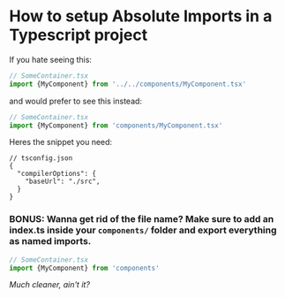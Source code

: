 # How to setup Absolute Imports in a Typescript project

If you hate seeing this:

```ts
// SomeContainer.tsx
import {MyComponent} from '../../components/MyComponent.tsx'
```

and would prefer to see this instead:

```ts
// SomeContainer.tsx
import {MyComponent} from 'components/MyComponent.tsx'
```

Heres the snippet you need:
```jsonc
// tsconfig.json
{
  "compilerOptions": {
    "baseUrl": "./src",
  }
}
```

### BONUS: Wanna get rid of the file name? Make sure to add an index.ts inside your `components/` folder and export everything as named imports.

```ts
// SomeContainer.tsx
import {MyComponent} from 'components'
```

_Much cleaner, ain't it?_
